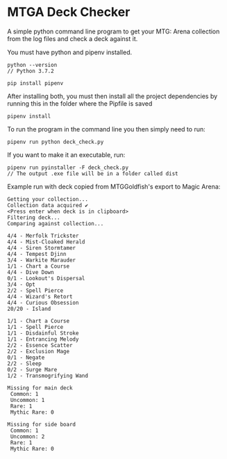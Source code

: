 # MTGA Deck Checker

A simple python command line program to get your MTG: Arena collection from the log files and check a deck against it.

You must have python and pipenv installed.

```
python --version
// Python 3.7.2
```

```
pip install pipenv
```

After installing both, you must then install all the project dependencies by running this in the folder where the Pipfile is saved

```
pipenv install
```

To run the program in the command line you then simply need to run:

```
pipenv run python deck_check.py
```

If you want to make it an executable, run:

```
pipenv run pyinstaller -F deck_check.py
// The output .exe file will be in a folder called dist
```


Example run with deck copied from MTGGoldfish's export to Magic Arena:

```
Getting your collection...
Collection data acquired ✔
<Press enter when deck is in clipboard>
Filtering deck...
Comparing against collection...

4/4 - Merfolk Trickster
4/4 - Mist-Cloaked Herald
4/4 - Siren Stormtamer
4/4 - Tempest Djinn
3/4 - Warkite Marauder
1/1 - Chart a Course
4/4 - Dive Down
0/1 - Lookout's Dispersal
3/4 - Opt
2/2 - Spell Pierce
4/4 - Wizard's Retort
4/4 - Curious Obsession
20/20 - Island

1/1 - Chart a Course
1/1 - Spell Pierce
1/1 - Disdainful Stroke
1/1 - Entrancing Melody
2/2 - Essence Scatter
2/2 - Exclusion Mage
0/1 - Negate
2/2 - Sleep
0/2 - Surge Mare
1/2 - Transmogrifying Wand

Missing for main deck
 Common: 1
 Uncommon: 1
 Rare: 1
 Mythic Rare: 0

Missing for side board
 Common: 1
 Uncommon: 2
 Rare: 1
 Mythic Rare: 0
 ```
